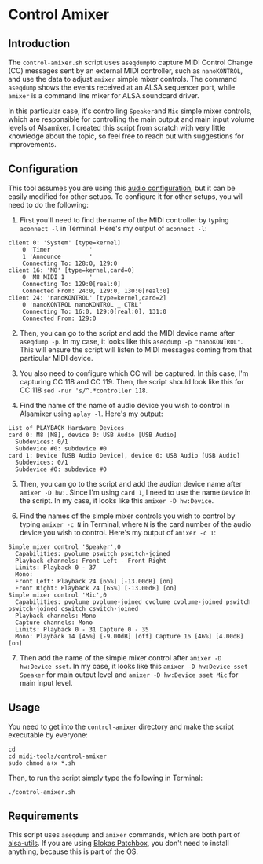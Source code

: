 # Control Amixer

## Introduction

The `control-amixer.sh` script uses `aseqdump`to capture MIDI Control Change (CC) messages sent by an external MIDI controller, such as `nanoKONTROL`, and use the data to adjust `amixer` simple mixer controls. The command `aseqdump` shows the events received at an ALSA sequencer port, while `amixer` is a command line mixer for ALSA soundcard driver.

In this particular case, it's controlling `Speaker`and `Mic` simple mixer controls, which are responsible for controlling the main output and main input volume levels of Alsamixer. I created this script from scratch with very little knowledge about the topic, so feel free to reach out with suggestions for improvements.

## Configuration

This tool assumes you are using this [audio configuration](https://github.com/RowdyVoyeur/m8c-rpi4/blob/main/AUDIOGUIDE.md), but it can be easily modified for other setups. To configure it for other setups, you will need to do the following:

1. First you'll need to find the name of the MIDI controller by typing `aconnect -l` in Terminal. Here's my output of `aconnect -l`:
```
client 0: 'System' [type=kernel]
    0 'Timer           '
    1 'Announce        '
	Connecting To: 128:0, 129:0
client 16: 'M8' [type=kernel,card=0]
    0 'M8 MIDI 1       '
	Connecting To: 129:0[real:0]
	Connected From: 24:0, 129:0, 130:0[real:0]
client 24: 'nanoKONTROL' [type=kernel,card=2]
    0 'nanoKONTROL nanoKONTROL _ CTRL'
	Connecting To: 16:0, 129:0[real:0], 131:0
	Connected From: 129:0
```

2. Then, you can go to the script and add the MIDI device name after `aseqdump -p`. In my case, it looks like this `aseqdump -p "nanoKONTROL"`. This will ensure the script will listen to MIDI messages coming from that particular MIDI device.

3. You also need to configure which CC will be captured. In this case, I'm capturing CC 118 and CC 119. Then, the script should look like this for CC 118 `sed -nur 's/^.*controller 118`.

4. Find the name of the name of audio device you wish to control in Alsamixer using `aplay -l`. Here's my output:
```
List of PLAYBACK Hardware Devices
card 0: M8 [M8], device 0: USB Audio [USB Audio]
  Subdevices: 0/1
  Subdevice #0: subdevice #0
card 1: Device [USB Audio Device], device 0: USB Audio [USB Audio]
  Subdevices: 0/1
  Subdevice #0: subdevice #0
```

5. Then, you can go to the script and add the audion device name after `amixer -D hw:`. Since I'm using `card 1`, I need to use the name `Device` in the script. In my case, it looks like this `amixer -D hw:Device`.

6. Find the names of the simple mixer controls you wish to control by typing `amixer -c N` in Terminal, where `N` is the card number of the audio device you wish to control. Here's my output of `amixer -c 1`:
```
Simple mixer control 'Speaker',0
  Capabilities: pvolume pswitch pswitch-joined
  Playback channels: Front Left - Front Right
  Limits: Playback 0 - 37
  Mono:
  Front Left: Playback 24 [65%] [-13.00dB] [on]
  Front Right: Playback 24 [65%] [-13.00dB] [on]
Simple mixer control 'Mic',0
  Capabilities: pvolume pvolume-joined cvolume cvolume-joined pswitch pswitch-joined cswitch cswitch-joined
  Playback channels: Mono
  Capture channels: Mono
  Limits: Playback 0 - 31 Capture 0 - 35
  Mono: Playback 14 [45%] [-9.00dB] [off] Capture 16 [46%] [4.00dB] [on]
```

7. Then add the name of the simple mixer control after `amixer -D hw:Device sset`. In my case, it looks like this `amixer -D hw:Device sset Speaker` for main output level and `amixer -D hw:Device sset Mic` for main input level.

## Usage

You need to get into the `control-amixer` directory and make the script executable by everyone:
```
cd
cd midi-tools/control-amixer
sudo chmod a+x *.sh
```

Then, to run the script simply type the following in Terminal:
```
./control-amixer.sh
```

## Requirements

This script uses `aseqdump` and `amixer` commands, which are both part of [alsa-utils](https://github.com/alsa-project/alsa-utils). If you are using [Blokas Patchbox](https://blokas.io/patchbox-os), you don't need to install anything, because this is part of the OS.
